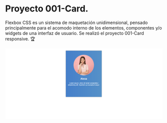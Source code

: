 # Proyecto 001-Card.
Flexbox CSS es un sistema de maquetación unidimensional, pensado principalmente para el acomodo interno de los elementos, componentes y/o widgets de una interfaz de usuario. Se realizó el proyecto 001-Card responsive.  🏆 <br><br>
<img src="woman.png" alt="Proyecto 001-Card|Front-end developer| tecnologías utilizadas HTML, Css y Flexbox.">
